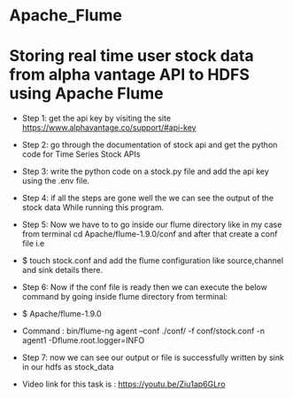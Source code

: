 # Apache_Flume
# Storing real time user stock data from alpha vantage API to HDFS using Apache Flume

* Step 1: get the api key by visiting the site https://www.alphavantage.co/support/#api-key

* Step 2:  go through the documentation of stock api and get the python code for Time Series Stock APIs

* Step 3: write the python code on a stock.py file and add the api key using the .env  file.

* Step 4: if all the steps are gone well the we can see the output of the stock data While running this program.

* Step 5: Now we have to to go inside our flume directory like in my case from terminal cd Apache/flume-1.9.0/conf and after that create a conf file i.e
* $ touch stock.conf  and add the flume configuration like source,channel and sink details there.

* Step 6: Now if the conf file is ready then we can execute the below command by going inside flume directory from terminal:
* $ Apache/flume-1.9.0
* Command : bin/flume-ng agent –conf ./conf/ -f conf/stock.conf -n agent1 -Dflume.root.logger=INFO

* Step 7: now we can see our output or file is successfully written by sink in our hdfs  as stock_data

* Video link for this task is : https://youtu.be/Ziu1ap6GLro



